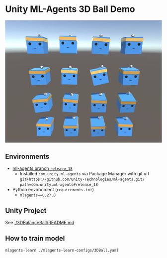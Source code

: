 # Unity ML-Agents 3D Ball Demo

![Example Image](./example_image.png)

## Environments

* [ml-agents branch `release_18`](https://github.com/Unity-Technologies/ml-agents/releases/tag/release_18)
  * Installed `com.unity.ml-agents` via Package Manager
    with git url `git+https://github.com/Unity-Technologies/ml-agents.git?path=com.unity.ml-agents#release_18`
* Python environment (`requirements.txt`)
  * `mlagents==0.27.0`

## Unity Project

See [./3DBalanceBall/README.md](./3DBalanceBall/README.md)

## How to train model

```sh
mlagents-learn ./mlagents-learn-configs/3DBall.yaml
```
